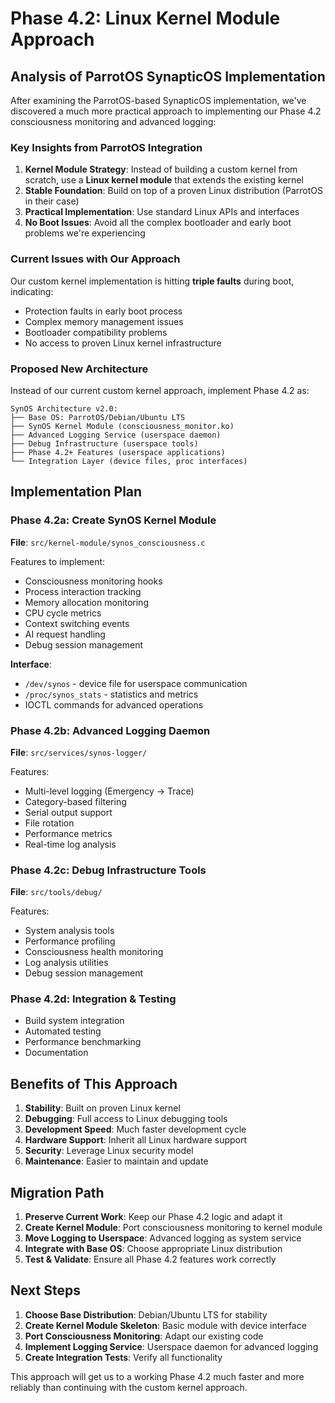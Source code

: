 # Phase 4.2: Linux Kernel Module Approach

## Analysis of ParrotOS SynapticOS Implementation

After examining the ParrotOS-based SynapticOS implementation, we've discovered a much more practical approach to implementing our Phase 4.2 consciousness monitoring and advanced logging:

### Key Insights from ParrotOS Integration

1. **Kernel Module Strategy**: Instead of building a custom kernel from scratch, use a **Linux kernel module** that extends the existing kernel
2. **Stable Foundation**: Build on top of a proven Linux distribution (ParrotOS in their case) 
3. **Practical Implementation**: Use standard Linux APIs and interfaces
4. **No Boot Issues**: Avoid all the complex bootloader and early boot problems we're experiencing

### Current Issues with Our Approach

Our custom kernel implementation is hitting **triple faults** during boot, indicating:
- Protection faults in early boot process
- Complex memory management issues  
- Bootloader compatibility problems
- No access to proven Linux kernel infrastructure

### Proposed New Architecture

Instead of our current custom kernel approach, implement Phase 4.2 as:

```
SynOS Architecture v2.0:
├── Base OS: ParrotOS/Debian/Ubuntu LTS
├── SynOS Kernel Module (consciousness_monitor.ko)
├── Advanced Logging Service (userspace daemon)
├── Debug Infrastructure (userspace tools)
├── Phase 4.2+ Features (userspace applications)
└── Integration Layer (device files, proc interfaces)
```

## Implementation Plan

### Phase 4.2a: Create SynOS Kernel Module

**File**: `src/kernel-module/synos_consciousness.c`

Features to implement:
- Consciousness monitoring hooks
- Process interaction tracking  
- Memory allocation monitoring
- CPU cycle metrics
- Context switching events
- AI request handling
- Debug session management

**Interface**: 
- `/dev/synos` - device file for userspace communication
- `/proc/synos_stats` - statistics and metrics
- IOCTL commands for advanced operations

### Phase 4.2b: Advanced Logging Daemon

**File**: `src/services/synos-logger/`

Features:
- Multi-level logging (Emergency → Trace)
- Category-based filtering
- Serial output support
- File rotation
- Performance metrics
- Real-time log analysis

### Phase 4.2c: Debug Infrastructure Tools

**File**: `src/tools/debug/`

Features:
- System analysis tools
- Performance profiling
- Consciousness health monitoring  
- Log analysis utilities
- Debug session management

### Phase 4.2d: Integration & Testing

- Build system integration
- Automated testing
- Performance benchmarking
- Documentation

## Benefits of This Approach

1. **Stability**: Built on proven Linux kernel
2. **Debugging**: Full access to Linux debugging tools
3. **Development Speed**: Much faster development cycle
4. **Hardware Support**: Inherit all Linux hardware support
5. **Security**: Leverage Linux security model
6. **Maintenance**: Easier to maintain and update

## Migration Path

1. **Preserve Current Work**: Keep our Phase 4.2 logic and adapt it
2. **Create Kernel Module**: Port consciousness monitoring to kernel module
3. **Move Logging to Userspace**: Advanced logging as system service
4. **Integrate with Base OS**: Choose appropriate Linux distribution
5. **Test & Validate**: Ensure all Phase 4.2 features work correctly

## Next Steps

1. **Choose Base Distribution**: Debian/Ubuntu LTS for stability
2. **Create Kernel Module Skeleton**: Basic module with device interface
3. **Port Consciousness Monitoring**: Adapt our existing code
4. **Implement Logging Service**: Userspace daemon for advanced logging
5. **Create Integration Tests**: Verify all functionality

This approach will get us to a working Phase 4.2 much faster and more reliably than continuing with the custom kernel approach.
